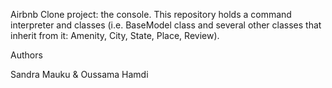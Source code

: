 Airbnb Clone project: the console. This repository holds a command interpreter and classes (i.e. BaseModel class and several other classes that inherit from it: Amenity, City, State, Place, Review).

Authors

Sandra Mauku & Oussama Hamdi
